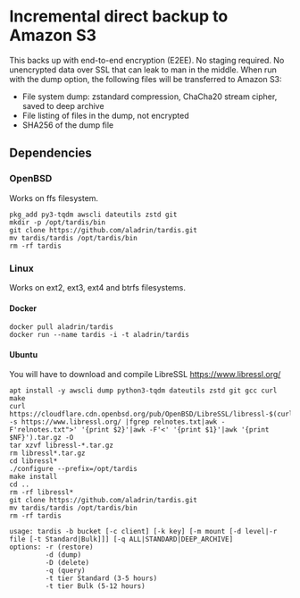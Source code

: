 # Incremental direct backup to Amazon S3
This backs up with end-to-end encryption (E2EE). No staging required. No unencrypted data over SSL that can leak to man in the middle.
When run with the dump option, the following files will be transferred to Amazon S3:
* File system dump: zstandard compression, ChaCha20 stream cipher, saved to deep archive
* File listing of files in the dump, not encrypted
* SHA256 of the dump file
## Dependencies
### OpenBSD
Works on ffs filesystem.
```
pkg_add py3-tqdm awscli dateutils zstd git
mkdir -p /opt/tardis/bin
git clone https://github.com/aladrin/tardis.git
mv tardis/tardis /opt/tardis/bin
rm -rf tardis
```
### Linux
Works on ext2, ext3, ext4 and btrfs filesystems.
#### Docker
```
docker pull aladrin/tardis
docker run --name tardis -i -t aladrin/tardis
```
#### Ubuntu
You will have to download and compile LibreSSL https://www.libressl.org/
```
apt install -y awscli dump python3-tqdm dateutils zstd git gcc curl make
curl https://cloudflare.cdn.openbsd.org/pub/OpenBSD/LibreSSL/libressl-$(curl -s https://www.libressl.org/ |fgrep relnotes.txt|awk -F'relnotes.txt">' '{print $2}'|awk -F'<' '{print $1}'|awk '{print $NF}').tar.gz -O
tar xzvf libressl-*.tar.gz
rm libressl*.tar.gz
cd libressl*
./configure --prefix=/opt/tardis
make install
cd ..
rm -rf libressl*
git clone https://github.com/aladrin/tardis.git
mv tardis/tardis /opt/tardis/bin
rm -rf tardis

```

```
usage: tardis -b bucket [-c client] [-k key] [-m mount [-d level|-r file [-t Standard|Bulk]]] [-q ALL|STANDARD|DEEP_ARCHIVE]
options: -r (restore)
         -d (dump)
         -D (delete)
         -q (query)
         -t tier Standard (3-5 hours)
         -t tier Bulk (5-12 hours)
```
